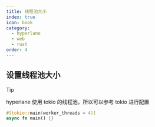 ```yaml
---
title: 线程池大小
index: true
icon: book
category:
  - hyperlane
  - web
  - rust
order: 4
---
```


## 设置线程池大小

> [!tip]
> hyperlane 使用 tokio 的线程池，所以可以参考 tokio 进行配置

```rust
#[tokio::main(worker_threads = 4)]
async fn main() {}
```

<Bottom />
